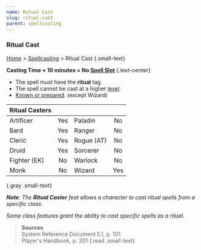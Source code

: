 ```yaml
---
name: Ritual Cast
slug: ritual-cast
parent: spellcasting
---
```

### Ritual Cast
[Home](dm-operations-center) > [Spellcasting](spellcasting-menu) > Ritual Cast {.small-text}

**Casting Time + 10 minutes = No [Spell Slot](spell-levels-and-slots)** {.text-center}

- The spell must have the **ritual** tag.
- The spell cannot be cast at a higher [level](spell-levels-and-slots).
- [Known or prepared](known-and-prepared-spells). (except Wizard)

| Ritual Casters ||||
| :------------- | :-: | :--------- | :-: |
| Artificer      | Yes | Paladin    | No  |
| Bard           | Yes | Ranger     | No  |
| Cleric         | Yes | Rogue (AT) | No  |
| Druid          | Yes | Sorcerer   | No  |
| Fighter (EK)   | No  | Warlock    | No  |
| Monk           | No  | Wizard     | Yes |
{.gray .small-text}

***Note**: The **Ritual Caster** feat allows a character to cast ritual spells from a specific class.*

*Some class features grant the ability to cast specific spells as a ritual.*

> **Sources** <br/>
> System Reference Document 5.1, p. 101<br/>
> Player's Handbook, p. 201
{.read .small-text}